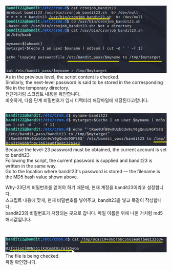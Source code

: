 ![image break](/Pictur/Level22/bandit1.png) <br>
As in the previous level, the script content is checked.<br>
Similarly, the next-level password is said to be stored in the corresponding file in the temporary directory.<br>
전단계처럼 스크립트 내용을 확인합니다.<br>
비슷하게, 다음 단계 비밀번호가 임시 디렉터리 해당파일에 저장된다고합니다.<br>
<br>


![image break](/Pictur/Level22/bandit2.png) <br>
Because the level-23 password must be obtained, the current account is set to bandit23.<br>
Following the script, the current password is supplied and bandit23 is written in the same way.<br>
Go to the location where bandit23's password is stored — the filename is the MD5 hash value shown above.<br>

Why-23단계 비밀번호를 얻어야 하기 때문에, 현재 계정을 bandit23이라고 설정합니다.<br>
스크립트 내용에 맞게, 현재 비밀번호를 넣어주고, bandit23을 넣고 똑같이 작성합니다.<br>
bandit23의 비밀번호가 저장되는 곳으로 갑니다. 파일 이름은 위에 나온 거처럼 md5해시값입니다.<br>

<br>

![image break](/Pictur/Level22/bandit3.png) <br>
The file is being checked.<br>
파일 확인합니다. 
